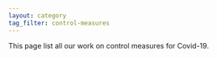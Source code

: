 ```yaml
---
layout: category
tag_filter: control-measures
---
```


This page list all our work on control measures for Covid-19.
